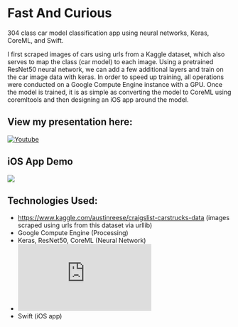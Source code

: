 # Fast And Curious
304 class car model classification app using neural networks, Keras, CoreML, and Swift.

I first scraped images of cars using urls from a Kaggle dataset, which also serves to map the class (car model) to each image.
Using a pretrained ResNet50 neural network, we can add a few additional layers and train on the car image data with keras.
In order to speed up training, all operations were conducted on a Google Compute Engine instance with a GPU.
Once the model is trained, it is as simple as converting the model to CoreML using coremltools and then designing an iOS app around the model.


## View my presentation here:

[![Youtube](https://i.pinimg.com/originals/47/bb/4c/47bb4ca2b686e732a0817e76c1f6acf1.png)](https://youtu.be/Dy2bQKBpesU "Fast and Curious")

## iOS App Demo

![](app_demo.gif)

## Technologies Used:
* https://www.kaggle.com/austinreese/craigslist-carstrucks-data (images scraped using urls from this dataset via urllib)
* Google Compute Engine (Processing)
* Keras, ResNet50, CoreML (Neural Network)
* ![coremltools](https://apple.github.io/coremltools/generated/coremltools.converters.keras.convert.html)
* Swift (iOS app)
